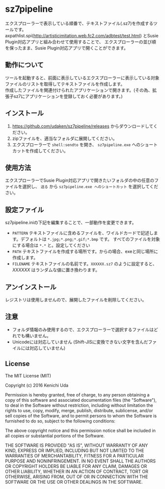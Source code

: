 # sz7pipeline
エクスプローラーで表示している順番で、テキストファイル(.sz7)を作成するツールです。<br>
axpathlist.spi(http://artisticimitation.web.fc2.com/adbtest/test.html) とSusie Plugin対応アプリと組み合わせて使用することで、
エクスプローラーの並び順を保ったまま、Susie Plugin対応アプリで開くことができます。

## 動作について
ツールを起動すると、前面に表示しているエクスプローラーに表示している対象ファイルのリストを取得してテキストファイルを作成します。<br>
作成したファイルを関連付けられたアプリケーションで開きます。(その為、拡張子sz7にアプリケーションを登録しておく必要があります。)

## インストール
1. https://github.com/udaken/sz7pipeline/releases からダウンロードしてください。
2. zipファイルを、適当なフォルダに展開してください。
3. エクスプローラーで `shell:sendto` を開き、 `sz7pipeline.exe` へのショートカットを作成してください。

## 使用方法
エクスプローラーでSusie Plugin対応アプリで開きたいフォルダの中の任意のファイルを選択し、 `送る` から `sz7pipeline.exe へのショートカット` を選択してください。 

## 設定ファイル
sz7pipeline.iniの下記を編集することで、一部動作を変更できます。
* `PATTERN` テキストファイルに含めるファイルを、ワイルドカードで記述します。デフォルトは `*.jpg;*.png;*.gif;*.bmp` です。
すべてのファイルを対象にする場合は `*.*` と。設定してください
* `PATH` テキストファイルを作成する場所です。からの場合、exeと同じ場所に作成します。
* `FILENAME` テキストファイルの名前です。`XXXXXX.sz7` のように設定すると、 *XXXXXX* はランダムな値に置き換わります。

## アンインストール
レジストリは使用しませんので、展開したファイルを削除してください。

## 注意
* フォルダ情報のみ使用するので、エクスプローラーで選択するファイルはどれでも構いません。
* Unicodeには対応していません
(Shift-JISに変換できない文字を含んだファイルには対応していません)

## License
The MIT License (MIT)

Copyright (c) 2016 Kenichi Uda

Permission is hereby granted, free of charge, to any person obtaining a copy of this software and associated documentation files (the "Software"), to deal in the Software without restriction, including without limitation the rights to use, copy, modify, merge, publish, distribute, sublicense, and/or sell copies of the Software, and to permit persons to whom the Software is furnished to do so, subject to the following conditions:

The above copyright notice and this permission notice shall be included in all copies or substantial portions of the Software.

THE SOFTWARE IS PROVIDED "AS IS", WITHOUT WARRANTY OF ANY KIND, EXPRESS OR IMPLIED, INCLUDING BUT NOT LIMITED TO THE WARRANTIES OF MERCHANTABILITY, FITNESS FOR A PARTICULAR PURPOSE AND NONINFRINGEMENT. IN NO EVENT SHALL THE AUTHORS OR COPYRIGHT HOLDERS BE LIABLE FOR ANY CLAIM, DAMAGES OR OTHER LIABILITY, WHETHER IN AN ACTION OF CONTRACT, TORT OR OTHERWISE, ARISING FROM, OUT OF OR IN CONNECTION WITH THE SOFTWARE OR THE USE OR OTHER DEALINGS IN THE SOFTWARE.
